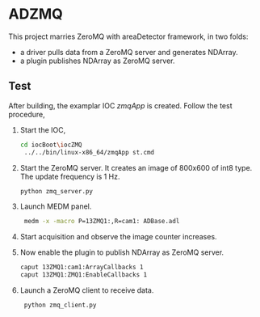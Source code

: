 ADZMQ
=====

This project marries ZeroMQ with areaDetector framework, in two folds:

* a driver pulls data from a ZeroMQ server and generates NDArray.
* a plugin publishes NDArray as ZeroMQ server.


Test
----

After building, the examplar IOC *zmqApp* is created. Follow the test procedure,

1. Start the IOC, 
   ```bash
   cd iocBoot\iocZMQ
    ../../bin/linux-x86_64/zmqApp st.cmd
   ```

2. Start the ZeroMQ server. It creates an image of 800x600 of int8 type. The update
frequency is 1 Hz. 
   ```bash
   python zmq_server.py
   ```

3. Launch MEDM panel.
   ```bash
    medm -x -macro P=13ZMQ1:,R=cam1: ADBase.adl
   ```

4. Start acquisition and observe the image counter increases.

5. Now enable the plugin to publish NDArray as ZeroMQ server.
   ```bash
   caput 13ZMQ1:cam1:ArrayCallbacks 1
   caput 13ZMQ1:ZMQ1:EnableCallbacks 1
   ```

6. Launch a ZeroMQ client to receive data.
   ```bash
    python zmq_client.py
   ```
